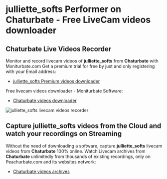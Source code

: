 # julliette_softs Performer on Chaturbate - Free LiveCam videos downloader

## Chaturbate Live Videos Recorder

Monitor and record livecam videos of **julliette_softs** from **Chaturbate** with Moniturbate.com
Get a premium trial for free by just and only registering with your Email address:
* [julliette_softs Premium videos downloader](https://moniturbate.com/request-demo-licence-key.html)

Free livecam videos downloader - Moniturbate Software:
* [Chaturbate videos downloader](https://moniturbate.com/moniturbate-download-software.html)

![julliette_softs livecam videos recorder](https://peachurnet.com/templates/moniturbate-software.png)


## Capture julliette_softs videos from the Cloud and watch your recordings on Streaming

Without the need of downloading a software, capture **julliette_softs** livecam videos from **Chaturbate** 100% online.
Watch Livecam archives from **Chaturbate** unlimitedly from thousands of existing recordings, only on Peachurbate.com and its websites network:
* [Chaturbate videos archives](https://peachurnet.com/)